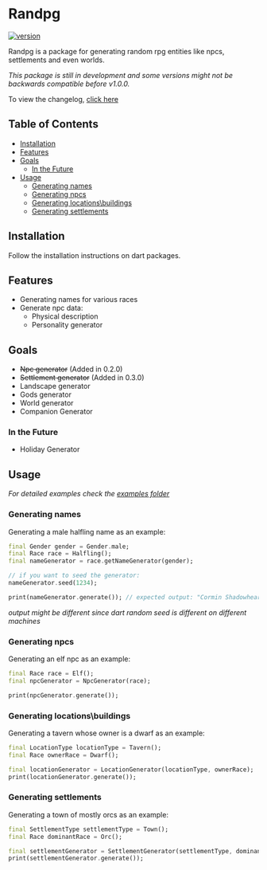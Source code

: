 # Randpg <!-- omit in toc -->

[![version](https://img.shields.io/badge/version-0.3.0-green.svg)](https://semver.org)

Randpg is a package for generating random rpg entities like npcs, settlements and even worlds.

*This package is still in development and some versions might not be backwards compatible before v1.0.0.*

To view the changelog, [click here](./CHANGELOG.md)

## Table of Contents <!-- omit in toc -->

- [Installation](#installation)
- [Features](#features)
- [Goals](#goals)
  - [In the Future](#in-the-future)
- [Usage](#usage)
  - [Generating names](#generating-names)
  - [Generating npcs](#generating-npcs)
  - [Generating locations\\buildings](#generating-locationsbuildings)
  - [Generating settlements](#generating-settlements)

## Installation

Follow the installation instructions on dart packages.

## Features

* Generating names for various races
* Generate npc data:
  * Physical description
  * Personality generator

## Goals

- ~~Npc generator~~ (Added in 0.2.0)
- ~~Settlement generator~~ (Added in 0.3.0)
- Landscape generator
- Gods generator
- World generator
- Companion Generator
  
### In the Future

- Holiday Generator

## Usage

*For detailed examples check the [examples folder](./examples/)*

### Generating names

Generating a male halfling name as an example:

```dart
final Gender gender = Gender.male;
final Race race = Halfling();
final nameGenerator = race.getNameGenerator(gender);

// if you want to seed the generator:
nameGenerator.seed(1234);

print(nameGenerator.generate()); // expected output: "Cormin Shadowheart"
```
*output might be different since dart random seed is different on different machines* 

### Generating npcs

Generating an elf npc as an example:
```dart
final Race race = Elf();
final npcGenerator = NpcGenerator(race);

print(npcGenerator.generate());
```

### Generating locations\buildings

Generating a tavern whose owner is a dwarf as an example:
```dart
final LocationType locationType = Tavern();
final Race ownerRace = Dwarf();

final locationGenerator = LocationGenerator(locationType, ownerRace);
print(locationGenerator.generate());
```

### Generating settlements

Generating a town of mostly orcs as an example:
```dart
final SettlementType settlementType = Town();
final Race dominantRace = Orc();

final settlementGenerator = SettlementGenerator(settlementType, dominantRace);
print(settlementGenerator.generate());
```